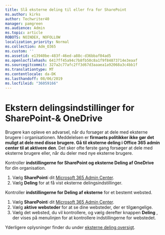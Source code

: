 ```yaml
---
title: Slå eksterne deling til eller fra for SharePoint
ms.author: kirks
author: Techwriter40
manager: pamgreen
ms.audience: Admin
ms.topic: article
ROBOTS: NOINDEX, NOFOLLOW
localization_priority: Normal
ms.collection: Adm_O365
ms.custom: ''
ms.assetid: e13940be-483f-46ed-a88c-d36bbaf04ad5
ms.openlocfilehash: 6417ff45a94c7b8fb50c8a1f9f84873714e3eaaf
ms.sourcegitcommit: 327a2c77afc2ff3d67d3aaaea1a92068a3c4bb1f
ms.translationtype: MT
ms.contentlocale: da-DK
ms.lasthandoff: 08/06/2019
ms.locfileid: "36059166"
---
```

# <a name="external-sharing-settings-for-sharepoint--onedrive"></a>Ekstern delingsindstillinger for SharePoint-& OneDrive

Brugere kan opleve en advarsel, når du forsøger at dele med eksterne brugere i organisationen. Meddelelsen er **firmaets politikker ikke gør det muligt at dele med disse brugere. Gå til eksterne deling i Office 365 admin center til at aktivere den**. Det sker ofte første gang forsøger at dele med eksterne brugere eller, når du deler med nye eksterne brugere.

Kontroller **indstillingerne for SharePoint og eksterne Deling af OneDrive** for din organisation.

1. Vælg **SharePoint**i dit [Microsoft 365 Admin Center](https://admin.microsoft.com/AdminPortal/Home#/homepage">https://admin.microsoft.com/).
3. Vælg **Deling** for at få vist eksterne delingsindstillinger.

Kontroller **indstillingerne for Deling af eksterne** for et bestemt websted.

1. Vælg **SharePoint**i dit [Microsoft 365 Admin Center](https://admin.microsoft.com/AdminPortal/Home#/homepage">https://admin.microsoft.com/).
2. Vælg **aktive websteder** for at se dine websteder, der er tilgængelige.
3. Vælg det websted, du vil kontrollere, og vælg derefter knappen **Deling** , der vises på menulinjen for at kontrollere indstillingerne for webstedet.

Yderligere oplysninger finder du under [eksterne deling oversigt](https://docs.microsoft.com/sharepoint/external-sharing-overview).